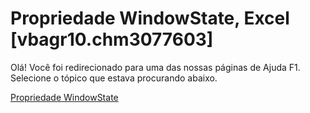 
# Propriedade WindowState, Excel [vbagr10.chm3077603]

Olá! Você foi redirecionado para uma das nossas páginas de Ajuda F1. Selecione o tópico que estava procurando abaixo.

[Propriedade WindowState](http://msdn.microsoft.com/library/22ce1105-6f4e-54d2-4f9a-216019462f04%28Office.15%29.aspx)

